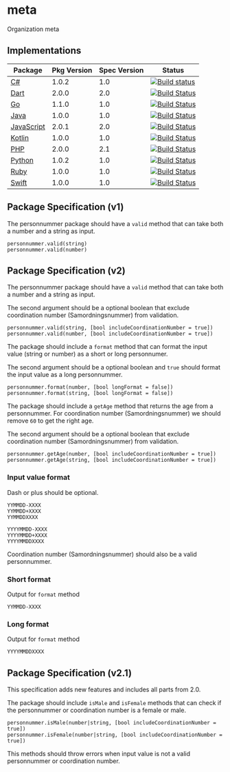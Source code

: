 # meta
Organization meta

## Implementations

| Package | Pkg Version | Spec Version | Status |
|---|---|---|---|
| [C#](https://github.com/personnummer/csharp) | 1.0.2 | 1.0 | [![Build status](https://ci.appveyor.com/api/projects/status/ajkcx0gg8rke8hx2?svg=true)](https://ci.appveyor.com/project/frozzare/csharp/branch/master) |
| [Dart](https://github.com/personnummer/dart) | 2.0.0 | 2.0 | [![Build Status](https://travis-ci.org/personnummer/dart.svg?branch=master)](https://travis-ci.org/personnummer/dart) |
| [Go](https://github.com/personnummer/go) | 1.1.0 | 1.0 | [![Build Status](https://travis-ci.org/personnummer/go.svg?branch=master)](https://travis-ci.org/personnummer/go) |
| [Java](https://github.com/personnummer/java) | 1.0.0 | 1.0  | [![Build Status](https://travis-ci.org/personnummer/java.svg?branch=master)](https://travis-ci.org/personnummer/java) |
| [JavaScript](https://github.com/personnummer/js) | 2.0.1 | 2.0  | [![Build Status](https://travis-ci.org/personnummer/js.svg?branch=master)](https://travis-ci.org/personnummer/js) |
| [Kotlin](https://github.com/personnummer/kotlin) | 1.0.0 | 1.0  | [![Build Status](https://travis-ci.org/personnummer/kotlin.svg?branch=master)](https://travis-ci.org/personnummer/kotlin) |
| [PHP](https://github.com/personnummer/php) | 2.0.0 | 2.1 | [![Build Status](https://travis-ci.org/personnummer/php.svg?branch=master)](https://travis-ci.org/personnummer/php) |
| [Python](https://github.com/personnummer/python) | 1.0.2 |  1.0 | [![Build Status](https://travis-ci.org/personnummer/python.svg?branch=master)](https://travis-ci.org/personnummer/python) |
| [Ruby](https://github.com/personnummer/ruby) | 1.0.0 | 1.0  | [![Build Status](https://travis-ci.org/personnummer/ruby.svg?branch=master)](https://travis-ci.org/personnummer/ruby) |
| [Swift](https://github.com/personnummer/swift) | 1.0.0 | 1.0  | [![Build Status](https://travis-ci.org/personnummer/swift.svg?branch=master)](https://travis-ci.org/personnummer/swift) |

## Package Specification (v1)

The personnummer package should have a `valid` method that can take both a number and a string as input.

```
personnummer.valid(string)
personnummer.valid(number)
```

## Package Specification (v2)

The personnummer package should have a `valid` method that can take both a number and a string as input.

The second argument should be a optional boolean that exclude coordination number (Samordningsnummer) from validation.

```
personnummer.valid(string, [bool includeCoordinationNumber = true])
personnummer.valid(number, [bool includeCoordinationNumber = true])
```

The package should include a `format` method that can format the input value (string or number) as a short or long personnumer.

The second argument should be a optional boolean and `true` should format the input value as a long personnummer.

```
personnummer.format(number, [bool longFormat = false])
personnummer.format(string, [bool longFormat = false])
```

The package should include a `getAge` method that returns the age from a personnummer. For coordination number (Samordningsnummer) we should remove `60` to get the right age.

The second argument should be a optional boolean that exclude coordination number (Samordningsnummer) from validation.

```
personnummer.getAge(number, [bool includeCoordinationNumber = true])
personnummer.getAge(string, [bool includeCoordinationNumber = true])
```

### Input value format

Dash or plus should be optional.

```
YYMMDD-XXXX
YYMMDD+XXXX
YYMMDDXXXX

YYYYMMDD-XXXX
YYYYMMDD+XXXX
YYYYMMDDXXXX
```

Coordination number (Samordningsnummer) should also be a valid personnummer.

### Short format

Output for `format` method

```
YYMMDD-XXXX
```

### Long format

Output for `format` method

```
YYYYMMDDXXXX
```

## Package Specification (v2.1)

This specification adds new features and includes all parts from 2.0.

The package should include `isMale` and `isFemale` methods that can check if the personnummer or coordination number is a female or male.

```
personnummer.isMale(number|string, [bool includeCoordinationNumber = true])
personnummer.isFemale(number|string, [bool includeCoordinationNumber = true])
```

This methods should throw errors when input value is not a valid personnummer or coordination number.
